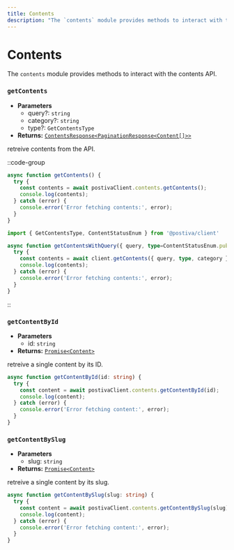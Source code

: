 ```yaml
---
title: Contents
description: "The `contents` module provides methods to interact with the contents API."
---
```


# Contents

The `contents` module provides methods to interact with the contents API.

### `getContents`

- **Parameters**
  - query?: `string`
  - category?: `string`
  - type?: `GetContentsType`
- **Returns:** [`ContentsResponse<PaginationResponse<Content[]>>`](types#contentsresponse)

retreive contents from the API.

::code-group
```typescript [Basic]
async function getContents() {
  try {
    const contents = await postivaClient.contents.getContents();
    console.log(contents);
  } catch (error) {
    console.error('Error fetching contents:', error);
  }
}
```
```ts [With parameters]
import { GetContentsType, ContentStatusEnum } from '@postiva/client'

async function getContentsWithQuery({ query, type=ContentStatusEnum.published, category }: GetContentsType) {
  try {
    const contents = await client.getContents({ query, type, category });
    console.log(contents);
  } catch (error) {
    console.error('Error fetching contents:', error);
  }
}
```
::

### `getContentById`

- **Parameters**
  - id: `string`
- **Returns:** [`Promise<Content>`](types#contentsresponse)

retreive a single content by its ID.

```typescript
async function getContentById(id: string) {
  try {
    const content = await postivaClient.contents.getContentById(id);
    console.log(content);
  } catch (error) {
    console.error('Error fetching content:', error);
  }
}
```

### `getContentBySlug`

- **Parameters**
  - slug: `string`
- **Returns:** [`Promise<Content>`](types#contentsresponse)

retreive a single content by its slug.

```typescript
async function getContentBySlug(slug: string) {
  try {
    const content = await postivaClient.contents.getContentBySlug(slug);
    console.log(content);
  } catch (error) {
    console.error('Error fetching content:', error);
  }
}
```